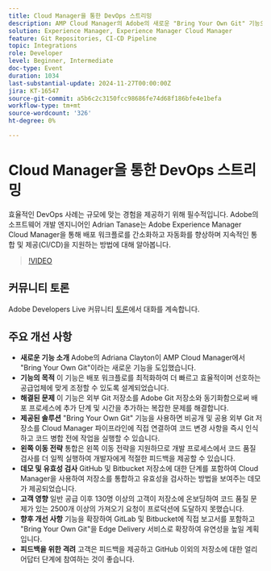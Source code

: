 ```yaml
---
title: Cloud Manager을 통한 DevOps 스트리밍
description: AMP Cloud Manager의 Adobe의 새로운 "Bring Your Own Git" 기능으로 배포 워크플로우를 최적화하여 외부 Git 저장소를 직접 통합하고, 초기 코드 품질 검사를 위한 왼쪽 이동 전략을 지원하며, 효율성과 적응성을 향상시킵니다.
solution: Experience Manager, Experience Manager Cloud Manager
feature: Git Repositories, CI-CD Pipeline
topic: Integrations
role: Developer
level: Beginner, Intermediate
doc-type: Event
duration: 1034
last-substantial-update: 2024-11-27T00:00:00Z
jira: KT-16547
source-git-commit: a5b6c2c3150fcc98686fe74d68f186bfe4e1befa
workflow-type: tm+mt
source-wordcount: '326'
ht-degree: 0%

---
```



# Cloud Manager을 통한 DevOps 스트리밍

효율적인 DevOps 사례는 규모에 맞는 경험을 제공하기 위해 필수적입니다. Adobe의 소프트웨어 개발 엔지니어인 Adrian Tanase는 Adobe Experience Manager Cloud Manager을 통해 배포 워크플로를 간소화하고 자동화를 향상하며 지속적인 통합 및 제공(CI/CD)을 지원하는 방법에 대해 알아봅니다.

>[!VIDEO](https://video.tv.adobe.com/v/3439904/?learn=on&enablevpops)

## 커뮤니티 토론

Adobe Developers Live 커뮤니티 [토론](https://adobe.ly/3Ywf7Vm)에서 대화를 계속합니다.

## 주요 개선 사항

* **새로운 기능 소개** Adobe의 Adriana Clayton이 AMP Cloud Manager에서 &quot;Bring Your Own Git&quot;이라는 새로운 기능을 도입했습니다.
* **기능의 목적** 이 기능은 배포 워크플로를 최적화하여 더 빠르고 효율적이며 선호하는 공급업체에 맞게 조정할 수 있도록 설계되었습니다.
* **해결된 문제** 이 기능은 외부 Git 저장소를 Adobe Git 저장소와 동기화함으로써 배포 프로세스에 추가 단계 및 시간을 추가하는 복잡한 문제를 해결합니다.
* **제공된 솔루션** &quot;Bring Your Own Git&quot; 기능을 사용하면 비공개 및 공용 외부 Git 저장소를 Cloud Manager 파이프라인에 직접 연결하여 코드 변경 사항을 즉시 인식하고 코드 병합 전에 작업을 실행할 수 있습니다.
* **왼쪽 이동 전략** 통합은 왼쪽 이동 전략을 지원하므로 개발 프로세스에서 코드 품질 검사를 더 일찍 실행하여 개발자에게 적절한 피드백을 제공할 수 있습니다.
* **데모 및 유효성 검사** GitHub 및 Bitbucket 저장소에 대한 단계를 포함하여 Cloud Manager을 사용하여 저장소를 통합하고 유효성을 검사하는 방법을 보여주는 데모가 제공되었습니다.
* **고객 영향** 일반 공급 이후 130명 이상의 고객이 저장소에 온보딩하여 코드 품질 문제가 있는 2500개 이상의 가져오기 요청이 프로덕션에 도달하지 못했습니다.
* **향후 개선 사항** 기능을 확장하여 GitLab 및 Bitbucket에 직접 보고서를 포함하고 &quot;Bring Your Own Git&quot;을 Edge Delivery 서비스로 확장하여 유연성을 높일 계획입니다.
* **피드백을 위한 격려** 고객은 피드백을 제공하고 GitHub 이외의 저장소에 대한 얼리 어답터 단계에 참여하는 것이 좋습니다.
